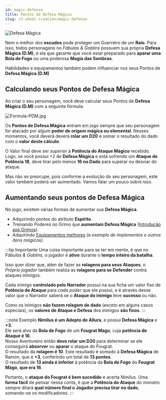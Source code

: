 ```yaml
---
id: magic-defense
title: Pontos de Defesa Mágica
slug: /2-sheet-creation/magic-defense
---
```


![Defesa Mágica](https://fabulas-e-goblins-book.s3-us-west-2.amazonaws.com/criando-seu-personagem/magic-defense.jpg)

Nem o melhor dos **escudos** pode proteger um Guerreiro de um **Raio**. Para isso, todos personagens no *Fábulas & Goblins* possuem sua própria **Defesa Mágica (D.M)**, é ela que garante que você estar preparado para **aparar uma Bola de Fogo** ou uma poderosa **Magia das Sombras**.

Habilidades e equipamentos também podem influenciar nos seus Pontos de **Defesa Mágica (D.M)**

## Calculando seus Pontos de Defesa Mágica

Ao criar o seu personagem, você deve calcular seus Pontos de **Defesa Mágica (D.M)** com a seguinte fórmula:

![Formula-PDM.jpg](https://s3.us-west-2.amazonaws.com/fabulas-e-goblins-book/%5Cvscode%5Cbfd65dfd-1527-4b9d-ab34-6ff5c1dfbc8f.jpg)

Os **Pontos de Defesa Mágica** entram em jogo sempre que seu personagem for atacado por algum **poder de origem mágica ou elemental**. Nesses momentos, você deverá deverá **rolar um D20** e somar o resultado do dado com o **valor deste cálculo**.

O Valor final deve ser *superior* à **Potência do Ataque Mágico** recebido. Logo, se você possui +2 de **Defesa Mágica** e está sofrendo um **Ataque de Potência 18**, deve tirar pelo menos **16 no Dado** para superar ou desviar do ataque.

Mas não se preocupe, pois conforme a evolução do seu personagem, este valor também poderá ser aumentado.
Vamos falar um pouco sobre isso.

## Aumentando seus pontos de Defesa Mágica

No jogo, existem várias formas de aumentar sua **Defesa Mágica**.

- Adquirindo pontos do atributo **Espírito**.
- Treinando Poderes no Grimo que **aumentam Defesa Mágica** ([Introdução aos Grimos](/docs/4-grimos-and-spells/introduction)).
- Adquirindo [Equipamentos melhores](/docs/2-sheet-creation/armor-deduction) *(a exemplo de implementos e outros itens mágicos)*.

:::tip Importante
Uma coisa importante para se ter em mente, é que no *Fábulas & Goblins*, o jogador é **ativo** durante o **tempo inteiro da batalha**.

Isso quer dizer que, além de fazer as **rolagens para seus Ataques**, o *Próprio jogador* também realiza as **rolagens para se Defender** contra ataques inimigos.

Cada inimigo **controlado pelo Narrador** possui na sua ficha um valor fixo de **Potência de Ataque** para *cada poder* que ele possui, e é através desse valor que o Narrador saberá se o **Ataque do inimigo** teve **sucesso** ou não.

Como os inimigos **não fazem rolagem de dado** (exceto em alguns casos especiais), os **valores de Ataque e Defesa** dos inimigos **são fixos**.
:::

:::note Exemplo
**Nimilus é um Adepto de Allura**, e possui **Defesa Mágica = +3**.<br/>
Ele será alvo da **Bola de Fogo** de um **Fougrat Mago**, cuja **potência de Ataque é 16**.<br/>
Nosso Aventureiro então **deve rolar um D20** para determinar se ele conseguirá **absorver** ou **aparar** o ataque do Fougrat.<br/>
O resultado da **rolagem é 10**. Este resultado é somado à **Defesa Mágica** de Ramón, que é **+3**, conferindo um total de **13 pontos**.<br/>
O resultado de **13 ainda é inferior** à potência da **Bola de Fogo** do **Fougrat Mágo**, **que era 16**. <br/>

Portanto, o **ataque do Fougrat é bem sucedido** e acerta Nimilus.
Uma **forma fácil** de pensar nessa conta, é que a **Potência do Ataque** do monstro sempre ditará **qual número final o Jogador precisa tirar no dado**, somando-se os modificadores.
:::
